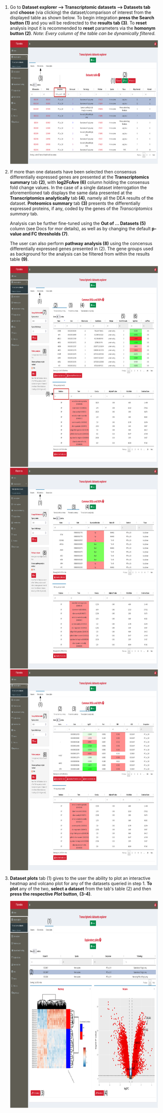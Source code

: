1. Go to **Dataset explorer --> Transcriptomic datasets --> Datasets tab** and **choose** (via clicking) the dataset/comparison of interest from the displayed table as shown below. To begin integration **press the Search button (1)** and you will be redirected to the **results tab (3)**. To **reset** analysis input it is recommended to **reset** parameters via the **homonym button (2)**. *Note: Every column of the table can be dynamically filtered.*

	<a href= "faqScreenshots/datasetExpl1.png" target="_blank" rel='noopener noreferrer'> 
		<img src= "./faqScreenshots/datasetExpl1.png" alt="image" style="width:800px;height:400px" class="center">
	</a>

2. If more than one datasets have been selected then consensus differentially expressed genes are presented at the **Transcriptomics summary** tab **(2)**, with **log2FcAve (6)** column holding the consensus fold change values. In the case of a single dataset interrogation the aforementioned tab displays the same data presented at the **Transcriptomics analytically** tab **(4)**, namely all the DEA results of the dataset. **Proteomics summary** tab **(3)** presents the differentially expressed proteins, if any, coded by the genes of the *Transcriptomics summary* tab.

	Analysis can be further fine-tuned using the **Out of ... Datasets (5)** column (see Docs for mor details), as well as by changing the default **p-value and FC thresholds (7)**.

	The user can also perform **pathway analysis (8)** using the concensus differentially expressed genes presented in (2). The gene groups used as background for the analysis can be filtered from within the results table **(9)**.

	<a href= "faqScreenshots/datasetExpl2.png" target="_blank" rel='noopener noreferrer'> 
		<img src= "./faqScreenshots/datasetExpl2.png" alt="image" style="width:900px;height:650px" class="center"/>
	</a>

	<a href= "faqScreenshots/datasetExpl3.png" target="_blank" rel='noopener noreferrer'> 
		<img src= "./faqScreenshots/datasetExpl3.png" alt="image" style="width:900px;height:650px" class="center"/>
	</a>

	<a href= "faqScreenshots/datasetExpl4.png" target="_blank" rel='noopener noreferrer'> 
		<img src= "./faqScreenshots/datasetExpl4.png" alt="image" style="width:900px;height:650px" class="center"/>
	</a>

3. **Dataset plots** tab (1) gives to the user the ability to plot an interactive heatmap and volcano plot for any of the datasets queried in step 1. **To plot** any of the two, **select a dataset** from the tab's table (2) and then **press the respective _Plot_ button**, **(3-4)**.

	<a href= "faqScreenshots/datasetExpl5.png" target="_blank" rel='noopener noreferrer'> 
		<img src= "./faqScreenshots/datasetExpl5.png" alt="image" style="width:900px;height:670px" class="center"/>
	</a>
